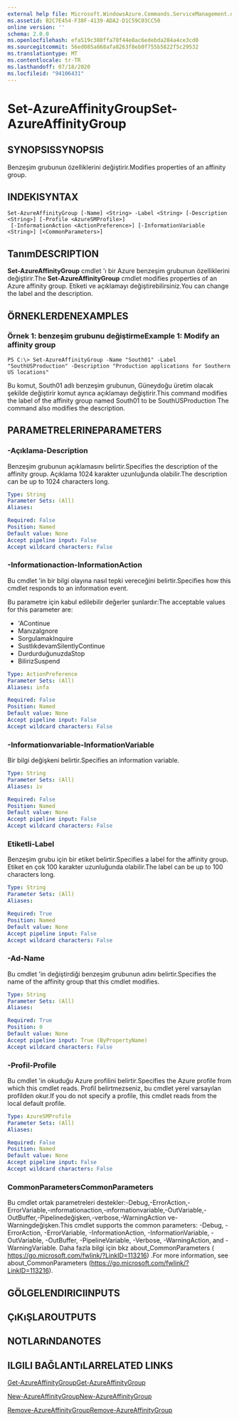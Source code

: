```yaml
---
external help file: Microsoft.WindowsAzure.Commands.ServiceManagement.dll-Help.xml
ms.assetid: B2C7E454-F38F-4139-ADA2-D1C59C03CC50
online version: ''
schema: 2.0.0
ms.openlocfilehash: efa519c380ffa78f44e8ac6edebda284a4ce3cd0
ms.sourcegitcommit: 56ed085a868afa8263f8eb0f755b5822f5c29532
ms.translationtype: MT
ms.contentlocale: tr-TR
ms.lasthandoff: 07/18/2020
ms.locfileid: "94106431"
---
```

# <span data-ttu-id="9dce6-101">Set-AzureAffinityGroup</span><span class="sxs-lookup"><span data-stu-id="9dce6-101">Set-AzureAffinityGroup</span></span>

## <span data-ttu-id="9dce6-102">SYNOPSIS</span><span class="sxs-lookup"><span data-stu-id="9dce6-102">SYNOPSIS</span></span>
<span data-ttu-id="9dce6-103">Benzeşim grubunun özelliklerini değiştirir.</span><span class="sxs-lookup"><span data-stu-id="9dce6-103">Modifies properties of an affinity group.</span></span>

## <span data-ttu-id="9dce6-104">INDEKI</span><span class="sxs-lookup"><span data-stu-id="9dce6-104">SYNTAX</span></span>

```
Set-AzureAffinityGroup [-Name] <String> -Label <String> [-Description <String>] [-Profile <AzureSMProfile>]
 [-InformationAction <ActionPreference>] [-InformationVariable <String>] [<CommonParameters>]
```

## <span data-ttu-id="9dce6-105">Tanım</span><span class="sxs-lookup"><span data-stu-id="9dce6-105">DESCRIPTION</span></span>
<span data-ttu-id="9dce6-106">**Set-AzureAffinityGroup** cmdlet 'ı bir Azure benzeşim grubunun özelliklerini değiştirir.</span><span class="sxs-lookup"><span data-stu-id="9dce6-106">The **Set-AzureAffinityGroup** cmdlet modifies properties of an Azure affinity group.</span></span>
<span data-ttu-id="9dce6-107">Etiketi ve açıklamayı değiştirebilirsiniz.</span><span class="sxs-lookup"><span data-stu-id="9dce6-107">You can change the label and the description.</span></span>

## <span data-ttu-id="9dce6-108">ÖRNEKLERDEN</span><span class="sxs-lookup"><span data-stu-id="9dce6-108">EXAMPLES</span></span>

### <span data-ttu-id="9dce6-109">Örnek 1: benzeşim grubunu değiştirme</span><span class="sxs-lookup"><span data-stu-id="9dce6-109">Example 1: Modify an affinity group</span></span>
```
PS C:\> Set-AzureAffinityGroup -Name "South01" -Label "SouthUSProduction" -Description "Production applications for Southern US locations"
```

<span data-ttu-id="9dce6-110">Bu komut, South01 adlı benzeşim grubunun, Güneydoğu üretim olacak şekilde değiştirir komut ayrıca açıklamayı değiştirir.</span><span class="sxs-lookup"><span data-stu-id="9dce6-110">This command modifies the label of the affinity group named South01 to be SouthUSProduction The command also modifies the description.</span></span>

## <span data-ttu-id="9dce6-111">PARAMETRELERINE</span><span class="sxs-lookup"><span data-stu-id="9dce6-111">PARAMETERS</span></span>

### <span data-ttu-id="9dce6-112">-Açıklama</span><span class="sxs-lookup"><span data-stu-id="9dce6-112">-Description</span></span>
<span data-ttu-id="9dce6-113">Benzeşim grubunun açıklamasını belirtir.</span><span class="sxs-lookup"><span data-stu-id="9dce6-113">Specifies the description of the affinity group.</span></span>
<span data-ttu-id="9dce6-114">Açıklama 1024 karakter uzunluğunda olabilir.</span><span class="sxs-lookup"><span data-stu-id="9dce6-114">The description can be up to 1024 characters long.</span></span>

```yaml
Type: String
Parameter Sets: (All)
Aliases: 

Required: False
Position: Named
Default value: None
Accept pipeline input: False
Accept wildcard characters: False
```

### <span data-ttu-id="9dce6-115">-Informationaction</span><span class="sxs-lookup"><span data-stu-id="9dce6-115">-InformationAction</span></span>
<span data-ttu-id="9dce6-116">Bu cmdlet 'in bir bilgi olayına nasıl tepki vereceğini belirtir.</span><span class="sxs-lookup"><span data-stu-id="9dce6-116">Specifies how this cmdlet responds to an information event.</span></span>

<span data-ttu-id="9dce6-117">Bu parametre için kabul edilebilir değerler şunlardır:</span><span class="sxs-lookup"><span data-stu-id="9dce6-117">The acceptable values for this parameter are:</span></span>

- <span data-ttu-id="9dce6-118">'A</span><span class="sxs-lookup"><span data-stu-id="9dce6-118">Continue</span></span>
- <span data-ttu-id="9dce6-119">Manıza</span><span class="sxs-lookup"><span data-stu-id="9dce6-119">Ignore</span></span>
- <span data-ttu-id="9dce6-120">Sorgulamak</span><span class="sxs-lookup"><span data-stu-id="9dce6-120">Inquire</span></span>
- <span data-ttu-id="9dce6-121">Sustlıkdevam</span><span class="sxs-lookup"><span data-stu-id="9dce6-121">SilentlyContinue</span></span>
- <span data-ttu-id="9dce6-122">Durdurduğunuzda</span><span class="sxs-lookup"><span data-stu-id="9dce6-122">Stop</span></span>
- <span data-ttu-id="9dce6-123">Biliriz</span><span class="sxs-lookup"><span data-stu-id="9dce6-123">Suspend</span></span>

```yaml
Type: ActionPreference
Parameter Sets: (All)
Aliases: infa

Required: False
Position: Named
Default value: None
Accept pipeline input: False
Accept wildcard characters: False
```

### <span data-ttu-id="9dce6-124">-Informationvariable</span><span class="sxs-lookup"><span data-stu-id="9dce6-124">-InformationVariable</span></span>
<span data-ttu-id="9dce6-125">Bir bilgi değişkeni belirtir.</span><span class="sxs-lookup"><span data-stu-id="9dce6-125">Specifies an information variable.</span></span>

```yaml
Type: String
Parameter Sets: (All)
Aliases: iv

Required: False
Position: Named
Default value: None
Accept pipeline input: False
Accept wildcard characters: False
```

### <span data-ttu-id="9dce6-126">Etiketli</span><span class="sxs-lookup"><span data-stu-id="9dce6-126">-Label</span></span>
<span data-ttu-id="9dce6-127">Benzeşim grubu için bir etiket belirtir.</span><span class="sxs-lookup"><span data-stu-id="9dce6-127">Specifies a label for the affinity group.</span></span>
<span data-ttu-id="9dce6-128">Etiket en çok 100 karakter uzunluğunda olabilir.</span><span class="sxs-lookup"><span data-stu-id="9dce6-128">The label can be up to 100 characters long.</span></span>

```yaml
Type: String
Parameter Sets: (All)
Aliases: 

Required: True
Position: Named
Default value: None
Accept pipeline input: False
Accept wildcard characters: False
```

### <span data-ttu-id="9dce6-129">-Ad</span><span class="sxs-lookup"><span data-stu-id="9dce6-129">-Name</span></span>
<span data-ttu-id="9dce6-130">Bu cmdlet 'in değiştirdiği benzeşim grubunun adını belirtir.</span><span class="sxs-lookup"><span data-stu-id="9dce6-130">Specifies the name of the affinity group that this cmdlet modifies.</span></span>

```yaml
Type: String
Parameter Sets: (All)
Aliases: 

Required: True
Position: 0
Default value: None
Accept pipeline input: True (ByPropertyName)
Accept wildcard characters: False
```

### <span data-ttu-id="9dce6-131">-Profil</span><span class="sxs-lookup"><span data-stu-id="9dce6-131">-Profile</span></span>
<span data-ttu-id="9dce6-132">Bu cmdlet 'in okuduğu Azure profilini belirtir.</span><span class="sxs-lookup"><span data-stu-id="9dce6-132">Specifies the Azure profile from which this cmdlet reads.</span></span>
<span data-ttu-id="9dce6-133">Profil belirtmezseniz, bu cmdlet yerel varsayılan profilden okur.</span><span class="sxs-lookup"><span data-stu-id="9dce6-133">If you do not specify a profile, this cmdlet reads from the local default profile.</span></span>

```yaml
Type: AzureSMProfile
Parameter Sets: (All)
Aliases: 

Required: False
Position: Named
Default value: None
Accept pipeline input: False
Accept wildcard characters: False
```

### <span data-ttu-id="9dce6-134">CommonParameters</span><span class="sxs-lookup"><span data-stu-id="9dce6-134">CommonParameters</span></span>
<span data-ttu-id="9dce6-135">Bu cmdlet ortak parametreleri destekler:-Debug,-ErrorAction,-ErrorVariable,-ınformationaction,-ınformationvariable,-OutVariable,-OutBuffer,-Pipelinedeğişken,-verbose,-WarningAction ve-Warningdeğişken.</span><span class="sxs-lookup"><span data-stu-id="9dce6-135">This cmdlet supports the common parameters: -Debug, -ErrorAction, -ErrorVariable, -InformationAction, -InformationVariable, -OutVariable, -OutBuffer, -PipelineVariable, -Verbose, -WarningAction, and -WarningVariable.</span></span> <span data-ttu-id="9dce6-136">Daha fazla bilgi için bkz about_CommonParameters ( https://go.microsoft.com/fwlink/?LinkID=113216) .</span><span class="sxs-lookup"><span data-stu-id="9dce6-136">For more information, see about_CommonParameters (https://go.microsoft.com/fwlink/?LinkID=113216).</span></span>

## <span data-ttu-id="9dce6-137">GÖLGELENDIRICI</span><span class="sxs-lookup"><span data-stu-id="9dce6-137">INPUTS</span></span>

## <span data-ttu-id="9dce6-138">ÇıKıŞLAR</span><span class="sxs-lookup"><span data-stu-id="9dce6-138">OUTPUTS</span></span>

## <span data-ttu-id="9dce6-139">NOTLARıNDA</span><span class="sxs-lookup"><span data-stu-id="9dce6-139">NOTES</span></span>

## <span data-ttu-id="9dce6-140">ILGILI BAĞLANTıLAR</span><span class="sxs-lookup"><span data-stu-id="9dce6-140">RELATED LINKS</span></span>

[<span data-ttu-id="9dce6-141">Get-AzureAffinityGroup</span><span class="sxs-lookup"><span data-stu-id="9dce6-141">Get-AzureAffinityGroup</span></span>](./Get-AzureAffinityGroup.md)

[<span data-ttu-id="9dce6-142">New-AzureAffinityGroup</span><span class="sxs-lookup"><span data-stu-id="9dce6-142">New-AzureAffinityGroup</span></span>](./New-AzureAffinityGroup.md)

[<span data-ttu-id="9dce6-143">Remove-AzureAffinityGroup</span><span class="sxs-lookup"><span data-stu-id="9dce6-143">Remove-AzureAffinityGroup</span></span>](./Remove-AzureAffinityGroup.md)


